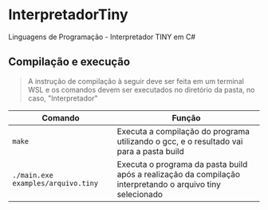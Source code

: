 # InterpretadorTiny
Linguagens de Programação - Interpretador TINY em C#

## Compilação e execução

> A instrução de compilação à seguir deve ser feita em um terminal WSL e os comandos devem ser executados no diretório da pasta, no caso, "Interpretador"

| Comando                |  Função                                                                                           |
| -----------------------| ------------------------------------------------------------------------------------------------- |
|  `make`                | Executa a compilação do programa utilizando o gcc, e o resultado vai para a pasta build           |
|  `./main.exe examples/arquivo.tiny`            | Executa o programa da pasta build após a realização da compilação interpretando o arquivo tiny selecionado |
